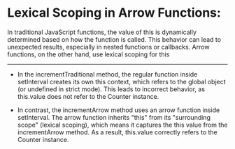 # Lexical Scoping in Arrow Functions:
In traditional JavaScript functions, the value of this is dynamically determined based on how the function is called. This behavior can lead to unexpected results, especially in nested functions or callbacks. Arrow functions, on the other hand, use lexical scoping for this

----------------------

- In the incrementTraditional method, the regular function inside setInterval creates its own this context, which refers to the global object (or undefined in strict mode). This leads to incorrect behavior, as this.value does not refer to the Counter instance.

- In contrast, the incrementArrow method uses an arrow function inside setInterval. The arrow function inherits "this" from its "surrounding scope" (lexical scoping), which means it captures the this value from the incrementArrow method. As a result, this.value correctly refers to the Counter instance.

